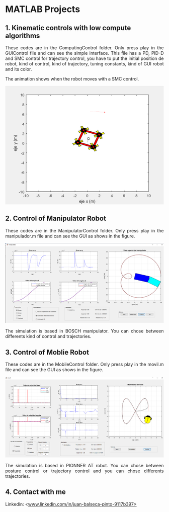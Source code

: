 # MATLAB Projects
<!-- markdownlint-disable MD033 -->
<!-- markdownlint-disable MD047 -->
## 1. Kinematic controls with  low compute algorithms

<p align="justify">
These codes are in the ComputingControl folder. Only press play  in the GUIControl file and can see the simple interface. This file has a PD, PID-D and SMC control for trajectory control, you have to put the initial position de robot, kind of control, kind of trajectory, tuning constants, kind of GUI robot and its color.

The animation shows when the robot moves with a SMC control.
</p>

<p align="center">
  <img src="Images/SMC.gif">
</p>

## 2. Control of Manipulator Robot

<p align="justify">
These codes are in the ManipulatorControl folder. Only press play  in the manipulador.m file and can see the GUI as shows in the figure.
</p>

<p align="center">
  <img src="Images/Manipulators.png">
</p>

<p align="justify">
The simulation is based in BOSCH manipulator. You can chose between differents kind of control and trajectories.
</p>

## 3. Control of Moblie Robot

<p align="justify">
These codes are in the MobileControl folder. Only press play  in the movil.m file and can see the GUI as shows in the figure.
</p>

<p align="center">
  <img src="Images/Mobile.png">
</p>

<p align="justify">
The simulation is based in PIONNER AT robot. You can chose between posture control or trajectory control and  you can chose differents trajectories.
</p>

## 4. Contact with me

Linkedin: <www.linkedin.com/in/juan-balseca-pinto-9117b397>